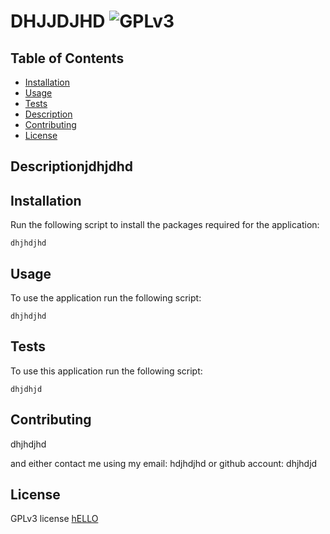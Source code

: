 # DHJJDJHD ![GPLv3](https://img.shields.io/static/v1?label=GPLv3&message=License&color=blueviolet)

## Table of Contents

- [Installation](#installation)
- [Usage](#usage)
- [Tests](#tests)
- [Description](#description)
- [Contributing](#contributing)
- [License](#license)

## Descriptionjdhjdhd

## Installation

Run the following script to install the packages required for the application:

```
dhjhdjhd
```

## Usage

To use the application run the following script:

```
dhjhdjhd
```

## Tests

To use this application run the following script:

```
dhjdhjd
```

## Contributing

dhjhdjhd

and either contact me using my email: hdjhdjhd or github account: dhjhdjd

## License

GPLv3 license
<a href="#">hELLO</a>

